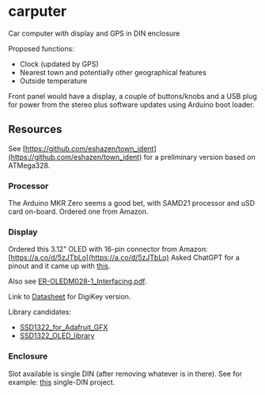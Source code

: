 # carputer

Car computer with display and GPS in DIN enclosure

Proposed functions:

* Clock (updated by GPS)
* Nearest town and potentially other geographical features
* Outside temperature

Front panel would have a display, a couple of buttons/knobs
and a USB plug for power from the stereo plus software updates
using Arduino boot loader.

## Resources

See [https://github.com/eshazen/town_ident](https://github.com/eshazen/town_ident)
for a preliminary version based on ATMega328.

### Processor

The Arduino MKR Zero seems a good bet, with SAMD21 processor and uSD card on-board.
Ordered one from Amazon.

### Display

Ordered this 3.12" OLED with 16-pin connector from Amazon:  [https://a.co/d/5zJTbLo](https://a.co/d/5zJTbLo)
Asked ChatGPT for a pinout and it came up with [this](https://chatgpt.com/share/68c1a13d-e6dc-8000-bd67-d93712c7cb28).

Also see [ER-OLEDM028-1_Interfacing.pdf](../Docs/ER-OLEDM028-1_Interfacing.pdf).

Link to
[Datasheet](https://newhavendisplay.com/content/specs/NHD-3.12-25664UCY2.pdf) for DigiKey version.


Library candidates:

* [SSD1322_for_Adafruit_GFX](https://github.com/venice1200/SSD1322_for_Adafruit_GFX)
* [SSD1322_OLED_library](https://github.com/wjklimek1/SSD1322_OLED_library)

### Enclosure

Slot available is single DIN (after removing whatever is in there).
See for example: [this](https://www.thingiverse.com/thing:2090567) single-DIN project.




